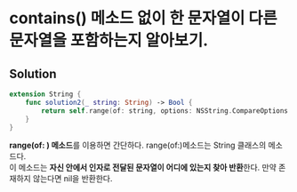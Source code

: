 # contains() 메소드 없이 한 문자열이 다른 문자열을 포함하는지 알아보기.     
   
## Solution    

```swift
extension String {
    func solution2(_ string: String) -> Bool {
        return self.range(of: string, options: NSString.CompareOptions.caseInsensitive) != nil
    }
}
```       
**range(of: ) 메소드**를 이용하면 간단하다. range(of:)메소드는 String 클래스의 메소드다.      
이 메소드는 **자신 안에서 인자로 전달된 문자열이 어디에 있는지 찾아 반환**한다. 만약 존재하지 않는다면 nil을 반환한다.

